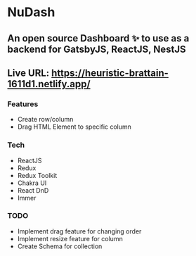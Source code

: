 # NuDash

## An open source Dashboard ✨ to use as a backend for GatsbyJS, ReactJS, NestJS

## Live URL: https://heuristic-brattain-1611d1.netlify.app/

### Features

- Create row/column
- Drag HTML Element to specific column

### Tech

- ReactJS
- Redux
- Redux Toolkit
- Chakra UI
- React DnD
- Immer

### TODO

- Implement drag feature for changing order
- Implement resize feature for column
- Create Schema for collection
